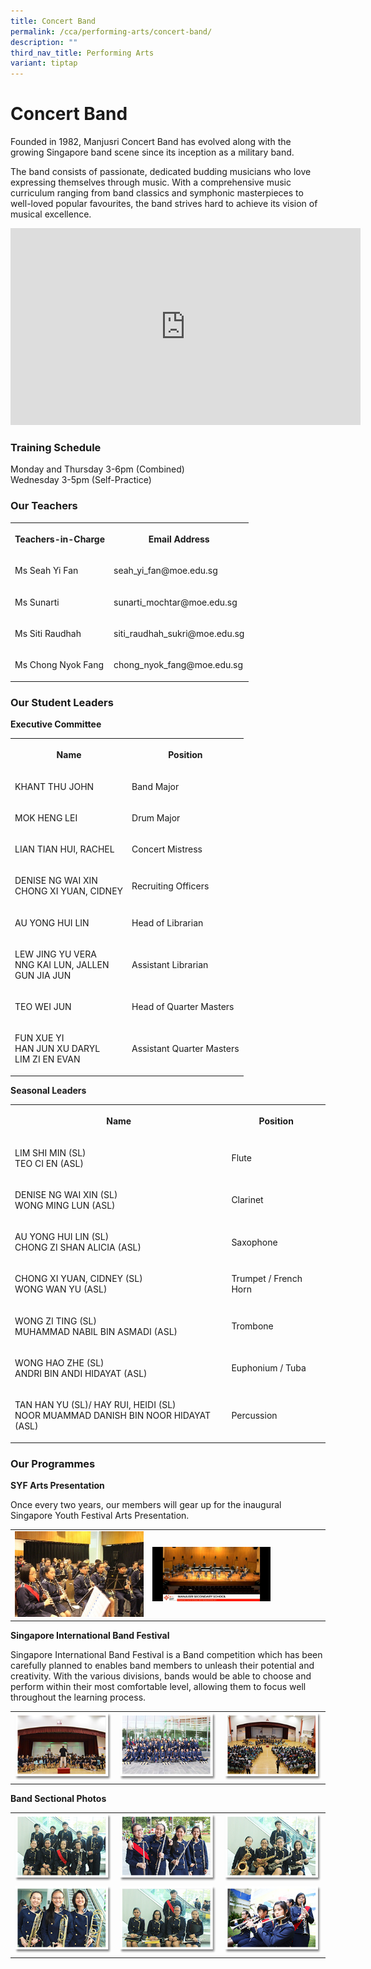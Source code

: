 ```yaml
---
title: Concert Band
permalink: /cca/performing-arts/concert-band/
description: ""
third_nav_title: Performing Arts
variant: tiptap
---
```

<h1><strong>Concert Band</strong></h1>
<p>Founded in 1982, Manjusri Concert Band has evolved along with the growing
Singapore band scene since its inception as a military band.</p>
<p>The band consists of passionate, dedicated budding musicians who love
expressing themselves through music. With a comprehensive music curriculum
ranging from band classics and symphonic masterpieces to well-loved popular
favourites, the band strives hard to achieve its vision of musical excellence.</p>
<div class="iframe-wrapper">
<iframe height="315" width="560" allowfullscreen="true" frameborder="0" src="https://www.youtube.com/embed/ovvRhOLCTAY"></iframe>
</div>
<h3><strong>Training Schedule</strong></h3>
<p>Monday and Thursday 3-6pm (Combined)
<br>Wednesday 3-5pm (Self-Practice)</p>
<h3><strong>Our Teachers</strong></h3>
<table style="minWidth: 50px">
<colgroup>
<col>
<col>
</colgroup>
<tbody>
<tr>
<th rowspan="1" colspan="1">
<p>Teachers-in-Charge</p>
</th>
<th rowspan="1" colspan="1">
<p>Email Address</p>
</th>
</tr>
<tr>
<td rowspan="1" colspan="1">
<p>Ms Seah Yi Fan</p>
</td>
<td rowspan="1" colspan="1">
<p>seah_yi_fan@moe.edu.sg</p>
</td>
</tr>
<tr>
<td rowspan="1" colspan="1">
<p>Ms Sunarti</p>
</td>
<td rowspan="1" colspan="1">
<p>sunarti_mochtar@moe.edu.sg</p>
</td>
</tr>
<tr>
<td rowspan="1" colspan="1">
<p>Ms Siti Raudhah</p>
</td>
<td rowspan="1" colspan="1">
<p>siti_raudhah_sukri@moe.edu.sg</p>
</td>
</tr>
<tr>
<td rowspan="1" colspan="1">
<p>Ms Chong Nyok Fang</p>
</td>
<td rowspan="1" colspan="1">
<p>chong_nyok_fang@moe.edu.sg</p>
</td>
</tr>
</tbody>
</table>
<h3><strong>Our Student Leaders</strong></h3>
<p><strong>Executive Committee</strong>
</p>
<table style="minWidth: 50px">
<colgroup>
<col>
<col>
</colgroup>
<tbody>
<tr>
<th rowspan="1" colspan="1">
<p>Name</p>
</th>
<th rowspan="1" colspan="1">
<p>Position</p>
</th>
</tr>
<tr>
<td rowspan="1" colspan="1">
<p>KHANT THU JOHN</p>
</td>
<td rowspan="1" colspan="1">
<p>Band Major</p>
</td>
</tr>
<tr>
<td rowspan="1" colspan="1">
<p>MOK HENG LEI</p>
</td>
<td rowspan="1" colspan="1">
<p>Drum Major</p>
</td>
</tr>
<tr>
<td rowspan="1" colspan="1">
<p>LIAN TIAN HUI, RACHEL</p>
</td>
<td rowspan="1" colspan="1">
<p>Concert Mistress</p>
</td>
</tr>
<tr>
<td rowspan="1" colspan="1">
<p>DENISE NG WAI XIN&nbsp;
<br>CHONG XI YUAN, CIDNEY</p>
</td>
<td rowspan="1" colspan="1">
<p>Recruiting Officers</p>
</td>
</tr>
<tr>
<td rowspan="1" colspan="1">
<p>AU YONG HUI LIN</p>
</td>
<td rowspan="1" colspan="1">
<p>Head of Librarian</p>
</td>
</tr>
<tr>
<td rowspan="1" colspan="1">
<p>LEW JING YU VERA
<br>NNG KAI LUN, JALLEN
<br>GUN JIA JUN</p>
</td>
<td rowspan="1" colspan="1">
<p>Assistant Librarian</p>
</td>
</tr>
<tr>
<td rowspan="1" colspan="1">
<p>TEO WEI JUN</p>
</td>
<td rowspan="1" colspan="1">
<p>Head of Quarter Masters</p>
</td>
</tr>
<tr>
<td rowspan="1" colspan="1">
<p>FUN XUE YI
<br>HAN JUN XU DARYL
<br>LIM ZI EN EVAN</p>
</td>
<td rowspan="1" colspan="1">
<p>Assistant Quarter Masters</p>
</td>
</tr>
</tbody>
</table>
<p><strong>Seasonal Leaders</strong>
</p>
<table style="minWidth: 50px">
<colgroup>
<col>
<col>
</colgroup>
<tbody>
<tr>
<th rowspan="1" colspan="1">
<p>Name</p>
</th>
<th rowspan="1" colspan="1">
<p>Position</p>
</th>
</tr>
<tr>
<td rowspan="1" colspan="1">
<p>LIM SHI MIN (SL)
<br>TEO CI EN (ASL)</p>
</td>
<td rowspan="1" colspan="1">
<p>Flute</p>
</td>
</tr>
<tr>
<td rowspan="1" colspan="1">
<p>DENISE NG WAI XIN&nbsp;(SL)
<br>WONG MING LUN (ASL)</p>
</td>
<td rowspan="1" colspan="1">
<p>Clarinet</p>
</td>
</tr>
<tr>
<td rowspan="1" colspan="1">
<p>AU YONG HUI LIN (SL)
<br>CHONG ZI SHAN ALICIA (ASL)
<br>
</p>
</td>
<td rowspan="1" colspan="1">
<p>Saxophone</p>
</td>
</tr>
<tr>
<td rowspan="1" colspan="1">
<p>CHONG XI YUAN, CIDNEY (SL)
<br>WONG WAN YU (ASL)</p>
</td>
<td rowspan="1" colspan="1">
<p>Trumpet / French Horn</p>
</td>
</tr>
<tr>
<td rowspan="1" colspan="1">
<p>WONG ZI TING (SL)
<br>MUHAMMAD NABIL BIN ASMADI (ASL)</p>
</td>
<td rowspan="1" colspan="1">
<p>Trombone</p>
</td>
</tr>
<tr>
<td rowspan="1" colspan="1">
<p>WONG HAO ZHE (SL)
<br>ANDRI BIN ANDI HIDAYAT (ASL)</p>
</td>
<td rowspan="1" colspan="1">
<p>Euphonium / Tuba</p>
</td>
</tr>
<tr>
<td rowspan="1" colspan="1">
<p>TAN HAN YU (SL)/ HAY RUI, HEIDI (SL)
<br>NOOR MUAMMAD DANISH BIN NOOR HIDAYAT (ASL)</p>
</td>
<td rowspan="1" colspan="1">
<p>Percussion</p>
</td>
</tr>
</tbody>
</table>
<h3><strong>Our Programmes</strong></h3>
<p><strong>SYF Arts Presentation</strong>
</p>
<p>Once every two years, our members will gear up for the inaugural Singapore
Youth Festival Arts Presentation.</p>
<table style="minWidth: 50px">
<colgroup>
<col>
<col>
</colgroup>
<tbody>
<tr>
<td rowspan="1" colspan="1">
<div class="isomer-image-wrapper">
<img style="width: 100%" height="auto" width="100%" alt="" src="/images/Cca/Concert%20Band/Upclose%20of%20Band%20training%20for%20SYF.jpg">
</div>
</td>
<td rowspan="1" colspan="1">
<div class="isomer-image-wrapper">
<img style="width:70%" height="auto" width="100%" src="/images/Cca/Concert%20Band/SYF%202021%20performance.jpeg">
</div>
</td>
</tr>
</tbody>
</table>
<p><strong>Singapore International Band Festival</strong>
</p>
<p>Singapore International Band Festival is a Band competition which has
been carefully planned to enables band members to unleash their potential
and creativity. With the various divisions, bands would be able to choose
and perform within their most comfortable level, allowing them to focus
well throughout the learning process.</p>
<table style="minWidth: 75px">
<colgroup>
<col>
<col>
<col>
</colgroup>
<tbody>
<tr>
<td rowspan="1" colspan="1">
<div class="isomer-image-wrapper">
<img style="width: 100%" height="auto" width="100%" alt="" src="/images/Cca/Concert%20Band/band01.png">
</div>
</td>
<td rowspan="1" colspan="1">
<div class="isomer-image-wrapper">
<img style="width: 100%" height="auto" width="100%" alt="" src="/images/Cca/Concert%20Band/band02.png">
</div>
</td>
<td rowspan="1" colspan="1">
<div class="isomer-image-wrapper">
<img style="width: 100%" height="auto" width="100%" alt="" src="/images/Cca/Concert%20Band/band03.png">
</div>
</td>
</tr>
</tbody>
</table>
<p><strong>Band Sectional Photos</strong>
</p>
<table style="minWidth: 75px">
<colgroup>
<col>
<col>
<col>
</colgroup>
<tbody>
<tr>
<td rowspan="1" colspan="1">
<div class="isomer-image-wrapper">
<img style="width: 100%" height="auto" width="100%" alt="" src="/images/Cca/Concert%20Band/band06.png">
</div>
</td>
<td rowspan="1" colspan="1">
<div class="isomer-image-wrapper">
<img style="width: 100%" height="auto" width="100%" alt="" src="/images/Cca/Concert%20Band/band07.png">
</div>
</td>
<td rowspan="1" colspan="1">
<div class="isomer-image-wrapper">
<img style="width:100%" height="auto" width="100%" src="/images/Cca/Concert%20Band/band08.png">
</div>
</td>
</tr>
<tr>
<td rowspan="1" colspan="1">
<div class="isomer-image-wrapper">
<img style="width:100%" height="auto" width="100%" src="/images/Cca/Concert%20Band/band09.png">
</div>
</td>
<td rowspan="1" colspan="1">
<div class="isomer-image-wrapper">
<img style="width: 100%" height="auto" width="100%" alt="" src="/images/Cca/Concert%20Band/band10.png">
</div>
</td>
<td rowspan="1" colspan="1">
<div class="isomer-image-wrapper">
<img style="width:100%" height="auto" width="100%" src="/images/Cca/Concert%20Band/band11.png">
</div>
</td>
</tr>
</tbody>
</table>
<p></p>